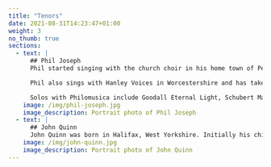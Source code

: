 ```yaml
---
title: "Tenors"
date: 2021-08-31T14:23:47+01:00
weight: 3
no_thumb: true
sections:
  - text: |
      ## Phil Joseph
      Phil started singing with the church choir in his home town of Penarth, where he was head chorister until the age of fourteen. Three school G & S productions followed and since that time he has been a passionate opera fan. Back in the last century he was fortunate enough to be a ‘spear carrier’ for several years with Welsh National Opera, where a highlight was tipping Sir Geraint Evans out of the laundry basket the last time he sang the role of Falstaff, happy days.

      Phil also sings with Hanley Voices in Worcestershire and has taken part in several staged productions with Belcanto Opera. He now sings with Opera Worcester, recently in Marriage of Figaro and the role of Silvioin I Pagliacci.

      Solos with Philomusica include Goodall Eternal Light, Schubert Mass in G,Haydn Nelson Mass and the highly demanding role of the "Roasted Swan" in Carl Orff’s Carmina Burana. He has also taken a master class with renowned British tenor John Mitchinson and now studies with Linda Parsons.
    image: /img/phil-joseph.jpg
    image_description: Portrait photo of Phil Joseph
  - text: |
      ## John Quinn
      John Quinn was born in Halifax, West Yorkshire. Initially his chief musical interest lay in playing the bassoon in a number of orchestras and playing in ‘the pit' for a number of shows. So, his orchestral activities ranged from contemporary music by Harrison Birtwhistle - which he regarded as an "interesting experience" - to The Desert Song! He took up singing seriously when he joined Philomusica on moving to Gloucestershire in 1987. He studies with Linda Parsons and has also benefited from a master class and tuition by the distinguished tenor, John Mitchinson. Recent solo engagements have included Bach's Magnificat; Bob Chilcott’s Requiem; Elgar's Light of Life; Howard Goodall's Eternal Light. A Requiem; Gounod's ‘St. Cecilia' Mass; Haydn's Creation; Mendelssohn's Elijah; Mozart's Requiem; Rossini's Stabat Mater and Petite Messe solennelle. Since 2001 John has been a regular contributor of reviews of classical CDs and concerts to the website MusicWeb International.com.
    image: /img/john-quinn.jpg
    image_description: Portrait photo of John Quinn
---
```


